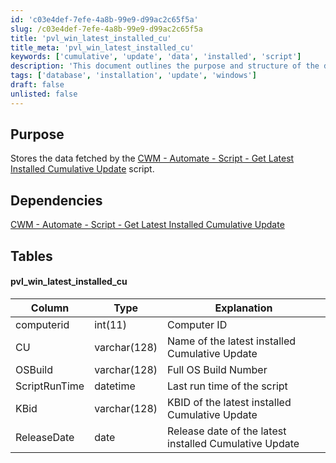 ```yaml
---
id: 'c03e4def-7efe-4a8b-99e9-d99ac2c65f5a'
slug: /c03e4def-7efe-4a8b-99e9-d99ac2c65f5a
title: 'pvl_win_latest_installed_cu'
title_meta: 'pvl_win_latest_installed_cu'
keywords: ['cumulative', 'update', 'data', 'installed', 'script']
description: 'This document outlines the purpose and structure of the database table used to store data fetched by the CWM - Automate script that retrieves the latest installed cumulative update on computers. It includes dependencies and details about the table columns.'
tags: ['database', 'installation', 'update', 'windows']
draft: false
unlisted: false
---
```


## Purpose

Stores the data fetched by the [CWM - Automate - Script - Get Latest Installed Cumulative Update](/docs/bd99d6b2-2d31-4611-9682-3c8518c53998) script.

## Dependencies

[CWM - Automate - Script - Get Latest Installed Cumulative Update](/docs/bd99d6b2-2d31-4611-9682-3c8518c53998)

## Tables

#### pvl_win_latest_installed_cu

| Column         | Type        | Explanation                                       |
|----------------|-------------|---------------------------------------------------|
| computerid     | int(11)    | Computer ID                                       |
| CU             | varchar(128)| Name of the latest installed Cumulative Update    |
| OSBuild        | varchar(128)| Full OS Build Number                              |
| ScriptRunTime  | datetime    | Last run time of the script                       |
| KBid           | varchar(128)| KBID of the latest installed Cumulative Update    |
| ReleaseDate    | date        | Release date of the latest installed Cumulative Update |





